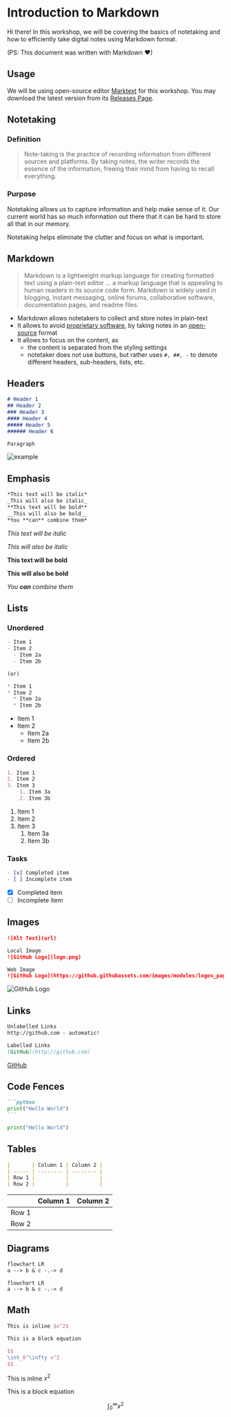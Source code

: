# Introduction to Markdown

Hi there! In this workshop, we will be covering the basics of notetaking and how to efficiently take digital notes using Markdown format.

(PS: This document was written with Markdown ❤)

## Usage

We will be using open-source editor [Marktext](https://github.com/marktext/marktext) for this workshop. You may download the latest version from its [Releases Page](https://github.com/marktext/marktext/releases).

## Notetaking

### Definition

> Note-taking is the practice of recording information from different sources and platforms. By taking notes, the writer records the essence of the information, freeing their mind from having to recall everything.

### Purpose

Notetaking allows us to capture information and help make sense of it. Our current world has so much information out there that it can be hard to store all that in our memory.

Notetaking helps eliminate the clutter and focus on what is important.

## Markdown

> Markdown is a lightweight markup language for creating formatted text using a plain-text editor … a markup language that is appealing to human readers in its source code form. Markdown is widely used in blogging, instant messaging, online forums, collaborative software, documentation pages, and readme files.

- Markdown allows notetakers to collect and store notes in plain-text
- It allows to avoid [proprietary software](https://en.wikipedia.org/wiki/Proprietary_software), by taking notes in an [open-source](https://en.wikipedia.org/wiki/Open_source) format
- It allows to focus on the content, as
  - the content is separated from the styling settings
  - notetaker does not use buttons, but rather uses `#, ##, -` to denote different headers, sub-headers, lists, etc.

## Headers

```markdown
# Header 1
## Header 2
### Header 3
#### Header 4
##### Header 5
###### Header 6

Paragraph
```

![example](assets/example.png)

## Emphasis

```markdown
*This text will be italic*
_This will also be italic_
**This text will be bold**
__This will also be bold__
*You **can** combine them*
```

*This text will be italic*

_This will also be italic_

**This text will be bold**

__This will also be bold__

*You **can** combine them*

## Lists

### Unordered

```markdown
- Item 1
- Item 2
  - Item 2a
  - Item 2b

(or)

* Item 1
* Item 2
  * Item 2a
  * Item 2b
```

- Item 1
- Item 2
  - Item 2a
  - Item 2b

### Ordered

```markdown
1. Item 1
2. Item 2
3. Item 3
	1. Item 3a
	2. Item 3b
```

1. Item 1
2. Item 2
3. Item 3
	1. Item 3a
	2. Item 3b

### Tasks

```markdown
- [x] Completed item
- [ ] Incomplete item
```

- [x] Completed item
- [ ] Incomplete item

## Images

```markdown
![Alt Text](url)

Local Image
![GitHub Logo](logo.png)

Web Image
![GitHub Logo](https://github.githubassets.com/images/modules/logos_page/GitHub-Logo.png)
```

![GitHub Logo](assets/GitHub-Logo.png)

## Links

```markdown
Unlabelled Links
http://github.com - automatic!

Labelled Links
[GitHub](http://github.com)
```

[GitHub](http://github.com)

## Code Fences

````markdown
```python
print("Hello World")
```
````

```python
print("Hello World")
```

## Tables

```markdown
|       | Column 1 | Column 2 |
| ----- | -------- | -------- |
| Row 1 |          |          |
| Row 2 |          |          |
```

|       | Column 1 | Column 2 |
| ----- | -------- | -------- |
| Row 1 |          |          |
| Row 2 |          |          |

## Diagrams

```markdown
flowchart LR
a --> b & c -.-> d
```

```mermaid
flowchart LR
a --> b & c -.-> d
```

## Math

```latex
This is inline $x^2$
 
This is a block equation

$$
\int_0^\infty x^2
$$
```

This is inline $x^2$
 
This is a block equation

$$
\int_0^\infty x^2
$$

